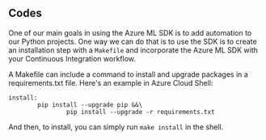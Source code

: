 ## Codes

One of our main goals in using the Azure ML SDK is to add automation to our Python projects. One way we can do that is to use the SDK is to create an installation step with a `Makefile` and incorporate the Azure ML SDK with your Continuous Integration workflow.

A Makefile can include a command to install and upgrade packages in a requirements.txt file. Here's an example in Azure Cloud Shell:

```
install:
        pip install --upgrade pip &&\
                pip install --upgrade -r requirements.txt
```

And then, to install, you can simply run `make install` in the shell.